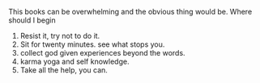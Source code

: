 This books can be overwhelming and the obvious thing would be. Where should I begin 

1. Resist it, try not to do it.
2. Sit for twenty minutes. see what stops you.
3. collect god given experiences beyond the words.
4. karma yoga and self knowledge.
5. Take all the help, you can.
